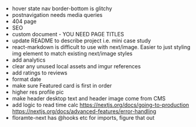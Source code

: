 ###

- hover state nav border-bottom is glitchy
- postnavigation needs media queries
- 404 page
- SEO
- custom document - YOU NEED PAGE TITLES
- update README to describe project i.e. mini case study
- react-markdown is difficult to use with next/image. Easier to just styling img element to match existing next/image styles
- add analytics
- clear any unused local assets and imgur references
- add ratings to reviews
- format date
- make sure Featured card is first in order
- higher res profile pic
- make header desktop text and header image come from CMS
- add logic to read time calc
  https://nextjs.org/docs/going-to-production
  https://nextjs.org/docs/advanced-features/error-handling
- floramte-next has @hooks etc for imports, figure that out
